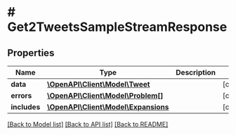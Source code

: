 # # Get2TweetsSampleStreamResponse

## Properties

Name | Type | Description | Notes
------------ | ------------- | ------------- | -------------
**data** | [**\OpenAPI\Client\Model\Tweet**](Tweet.md) |  | [optional]
**errors** | [**\OpenAPI\Client\Model\Problem[]**](Problem.md) |  | [optional]
**includes** | [**\OpenAPI\Client\Model\Expansions**](Expansions.md) |  | [optional]

[[Back to Model list]](../../README.md#models) [[Back to API list]](../../README.md#endpoints) [[Back to README]](../../README.md)
